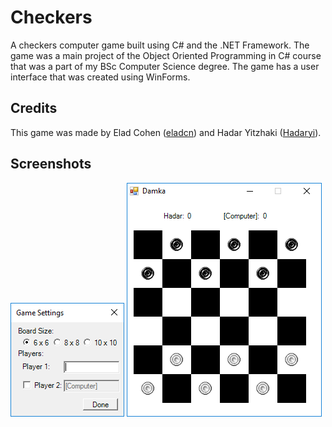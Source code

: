 # Checkers
A checkers computer game built using C# and the .NET Framework.
The game was a main project of the Object Oriented Programming in C# course that was a part of my BSc Computer Science degree.
The game has a user interface that was created using WinForms.

## Credits
This game was made by Elad Cohen ([eladcn](https://github.com/eladcn)) and Hadar Yitzhaki ([Hadaryi](https://github.com/Hadaryi)).

## Screenshots
![Game Settings](/Screenshots/Game_Settings.PNG)
![Board](/Screenshots/Board.PNG)
